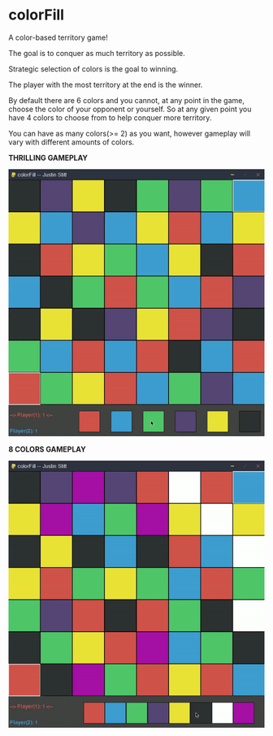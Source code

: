 # colorFill
A color-based territory game!

The goal is to conquer as much territory as possible.

Strategic selection of colors is the goal to winning.

The player with the most territory at the end is the winner.

By default there are 6 colors and you cannot, at any point in the game, choose the color of your opponent or yourself. So at any given point you have 4 colors to choose from to help conquer more territory.

You can have as many colors(>= 2) as you want, however gameplay will vary with different amounts of colors.

**THRILLING GAMEPLAY**

![](colorFillGIF.gif)


**8 COLORS GAMEPLAY**

![](colorFillGIF2.gif)


